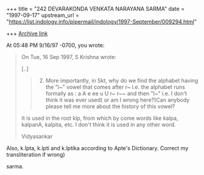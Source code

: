 +++
title = "242 DEVARAKONDA VENKATA NARAYANA SARMA"
date = "1997-09-17"
upstream_url = "https://list.indology.info/pipermail/indology/1997-September/009294.html"

+++
[Archive link](https://list.indology.info/pipermail/indology/1997-September/009294.html)

At 05:48 PM 9/16/97 -0700, you wrote:
>On Tue, 16 Sep 1997, S Krishna wrote:
>
>[..]
>
>> 2. More importantly, in Skt, why do we find the alphabet having the "l~"
>> vowel that comes after r~ i.e. the alphabet runs formally as : a A e ee
>> u U r~ r~~ and then "l~" i.e. I don't think it was ever used( or am I
>> wrong here?)Can anybody please tell me more about the history of this
>> vowel?
>
>It is used in the root klp, from which by come words like kalpa, kalpanA,
>kalpita, etc. I don't think it is used in any other word.
>
>Vidyasankar
>
>

Also, k.lpta, k.lpti and k.lptika according to Apte's Dictionary. Correct
my transliteration if wrong)

sarma.



